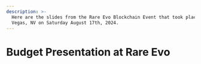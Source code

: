 ```yaml
---
description: >-
  Here are the slides from the Rare Evo Blockchain Event that took place in Las
  Vegas, NV on Saturday August 17th, 2024.
---
```


# Budget Presentation at Rare Evo

<figure><img src=".gitbook/assets/Initial Budget Process - Rare Evo Slides.png" alt=""><figcaption></figcaption></figure>

<figure><img src=".gitbook/assets/Initial Budget Process - Rare Evo Slides (1).png" alt=""><figcaption></figcaption></figure>

<figure><img src=".gitbook/assets/Initial Budget Process - Rare Evo Slides (2).png" alt=""><figcaption></figcaption></figure>

<figure><img src=".gitbook/assets/Initial Budget Process - Rare Evo Slides (3).png" alt=""><figcaption></figcaption></figure>

<figure><img src=".gitbook/assets/Initial Budget Process - Rare Evo Slides (4).png" alt=""><figcaption></figcaption></figure>

<figure><img src=".gitbook/assets/Initial Budget Process - Rare Evo Slides (5).png" alt=""><figcaption></figcaption></figure>

<figure><img src=".gitbook/assets/Initial Budget Process - Rare Evo Slides (6).png" alt=""><figcaption></figcaption></figure>

<figure><img src=".gitbook/assets/Initial Budget Process - Rare Evo Slides (7).png" alt=""><figcaption></figcaption></figure>

<figure><img src=".gitbook/assets/Initial Budget Process - Rare Evo Slides (8).png" alt=""><figcaption></figcaption></figure>

<figure><img src=".gitbook/assets/Initial Budget Process - Rare Evo Slides (25).png" alt=""><figcaption></figcaption></figure>

<figure><img src=".gitbook/assets/Initial Budget Process - Rare Evo Slides (26).png" alt=""><figcaption></figcaption></figure>

<figure><img src=".gitbook/assets/Initial Budget Process - Rare Evo Slides (10) (1).png" alt=""><figcaption></figcaption></figure>

<figure><img src=".gitbook/assets/Initial Budget Process - Rare Evo Slides (27).png" alt=""><figcaption></figcaption></figure>

<figure><img src=".gitbook/assets/Initial Budget Process - Rare Evo Slides (11) (1).png" alt=""><figcaption></figcaption></figure>

<figure><img src=".gitbook/assets/Initial Budget Process - Rare Evo Slides (12) (1).png" alt=""><figcaption></figcaption></figure>

<figure><img src=".gitbook/assets/Initial Budget Process - Rare Evo Slides (14).png" alt=""><figcaption></figcaption></figure>

<figure><img src=".gitbook/assets/Initial Budget Process - Rare Evo Slides (13) (1).png" alt=""><figcaption></figcaption></figure>

<figure><img src=".gitbook/assets/Initial Budget Process - Rare Evo Slides (15).png" alt=""><figcaption></figcaption></figure>

<figure><img src=".gitbook/assets/Initial Budget Process - Rare Evo Slides (16).png" alt=""><figcaption></figcaption></figure>

<figure><img src=".gitbook/assets/Initial Budget Process - Rare Evo Slides (17).png" alt=""><figcaption></figcaption></figure>

<figure><img src=".gitbook/assets/Initial Budget Process - Rare Evo Slides (18).png" alt=""><figcaption></figcaption></figure>

<figure><img src=".gitbook/assets/Initial Budget Process - Rare Evo Slides (19).png" alt=""><figcaption></figcaption></figure>

<figure><img src=".gitbook/assets/Initial Budget Process - Rare Evo Slides (28).png" alt=""><figcaption></figcaption></figure>

<figure><img src=".gitbook/assets/Initial Budget Process - Rare Evo Slides (20).png" alt=""><figcaption></figcaption></figure>

<figure><img src=".gitbook/assets/Initial Budget Process - Rare Evo Slides (21).png" alt=""><figcaption></figcaption></figure>

<figure><img src=".gitbook/assets/Initial Budget Process - Rare Evo Slides (22).png" alt=""><figcaption></figcaption></figure>

<figure><img src=".gitbook/assets/Initial Budget Process - Rare Evo Slides (23).png" alt=""><figcaption></figcaption></figure>

<figure><img src=".gitbook/assets/Initial Budget Process - Rare Evo Slides (24).png" alt=""><figcaption></figcaption></figure>
